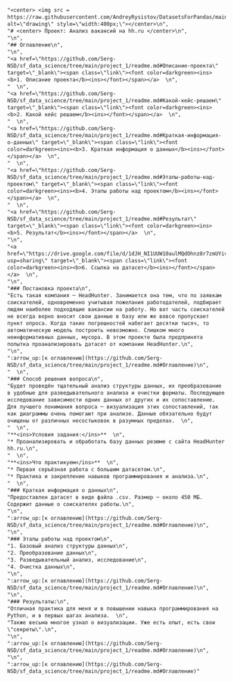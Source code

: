     "<center> <img src = https://raw.githubusercontent.com/AndreyRysistov/DatasetsForPandas/main/hh%20label.jpg alt=\"drawing\" style=\"width:400px;\"></center>\n",
    "# <center> Проект: Анализ вакансий на hh.ru </center>\n",
    "\n",
    "## Оглавление\n",
    "\n",
    "<a href=\"https://github.com/Serg-NSD/sf_data_science/tree/main/project_1/readme.md#Описание-проекта\" target=\"_blank\"><span class=\"link\"><font color=darkgreen><ins><b>1. Описание проекта</b><ins></font></span></a>  \n",
    "  \n",
    "<a href=\"https://github.com/Serg-NSD/sf_data_science/tree/main/project_1/readme.md#Какой-кейс-решаем\" target=\"_blank\"><span class=\"link\"><font color=darkgreen><ins><b>2. Какой кейс решаем</b><ins></font></span></a>  \n",
    "  \n",
    "<a href=\"https://github.com/Serg-NSD/sf_data_science/tree/main/project_1/readme.md#Краткая-информация-о-данных\" target=\"_blank\"><span class=\"link\"><font color=darkgreen><ins><b>3. Краткая информация о данных</b><ins></font></span></a>  \n",
    "  \n",
    "<a href=\"https://github.com/Serg-NSD/sf_data_science/tree/main/project_1/readme.md#Этапы-работы-над-проектом\" target=\"_blank\"><span class=\"link\"><font color=darkgreen><ins><b>4. Этапы работы над проектом</b><ins></font></span></a>  \n",
    "  \n",
    "<a href=\"https://github.com/Serg-NSD/sf_data_science/tree/main/project_1/readme.md#Результат\" target=\"_blank\"><span class=\"link\"><font color=darkgreen><ins><b>5. Результат</b><ins></font></span></a>  \n",
    "\n",
    "<a href=\"https://drive.google.com/file/d/1dJH_NI1UUW10aulMQdOhnz8r7zmUYivM/view?usp=sharing\" target=\"_blank\"><span class=\"link\"><font color=darkgreen><ins><b>6. Ссылка на датасет</b><ins></font></span></a>  \n",
    "\n",
    "### Постановка проекта\n",
    "Есть такая компания ─ HeadHunter. Занимается она тем, что по заявкам соискателей, одновременно учитывая пожелания работодателей, подбирает людям наиболее подходящие вакансии на работу. Но вот часть соискателей не всегда верно вносит свои данные в базу или же вовсе пропускает пункт опроса. Когда таких погрешностей набегает десятки тысяч, то автоматическую модель построить невозможно. Слишком много неинформативных данных, мусора. В этом проекте была предпринята попытка проанализировать датасет от компании HeadHunter.\n",
    "\n",
    ":arrow_up:[к оглавлению](https://github.com/Serg-NSD/sf_data_science/tree/main/project_1/readme.md#Оглавление)\n",
    "  \n",
    "### Способ решения вопроса\n",
    "Будет проведён тщательный анализ структуры данных, их преобразование в удобные для разведывательного анализа и очистки форматы. Последующее исследование зависимости одних данных от других и их сопоставление. Для лучшего понимания вопроса ─ визуализация этих сопоставлений, так как диаграммы очень помогают при анализе. Данные обязательно будут очищены от различных несостыковок в разумных пределах.  \n",
    "  \n",
    "**<ins>Условия задания:</ins>**  \n",
    "* Проанализировать и обработать базу данных резюме с сайта HeadHunter hh.ru.\n",
    "  \n",
    "**<ins>Что практикуем</ins>**  \n",
    "* Первая серъёзная работа с большим датасетом.\n",
    "* Практика и закрепление навыков программирования и анализа.\n",
    "  \n",
    "### Краткая информация о данных\n",
    "Предоставлен датасет в виде файла .csv. Размер ─ около 450 МБ. Содержит данные о соискателях работы.\n",
    "\n",
    ":arrow_up:[к оглавлению](https://github.com/Serg-NSD/sf_data_science/tree/main/project_1/readme.md#Оглавление)\n",
    "\n",
    "### Этапы работы над проектом\n",
    "1. Базовый анализ структуры данных\n",
    "2. Преобразование данных\n",
    "3. Разведывательный анализ, исследование\n",
    "4. Очистка данных\n",
    "\n",
    ":arrow_up:[к оглавлению](https://github.com/Serg-NSD/sf_data_science/tree/main/project_1/readme.md#Оглавление)\n",
    "\n",
    "### Результаты:\n",
    "Отличная практика для меня и в повышении навыка программирования на Python, и в первых шагах анализа.  \n",
    "Также весьма многое узнал о визуализации. Уже есть опыт, есть свои \"секреты\".\n",
    "\n",
    ":arrow_up:[к оглавлению](https://github.com/Serg-NSD/sf_data_science/tree/main/project_1/readme.md#Оглавление)\n",
    "\n",
    ":arrow_up:[к оглавлению](https://github.com/Serg-NSD/sf_data_science/tree/main/project_1/readme.md#Оглавление)"